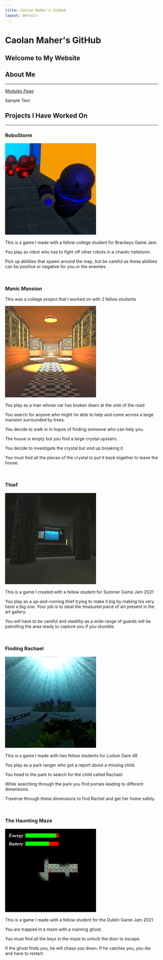```yaml
---
title: Caolan Maher's GitHub
layout: default
---
```


# Caolan Maher's GitHub

<link href="style.css" rel="stylesheet">

## Welcome to My Website

<h2 class="center_heading">About Me</h2>

<hr>

<a href="modules.html">Modules Page</a>

<p>Sample Text</p>

<h2 class="center_heading">Projects I Have Worked On</h2>

<hr>

### RoboStorm
<img class="float_right_project_image" src="images/RoboStorm.png" alt="RoboStorm" width="300" height="300" />

<p>This is a game I made with a fellow college student for Brackeys Game Jam.</p>
<p>You play as robot who has to fight off other robots in a chaotic hellstorm.</p>
<p>Pick up abilities that spawn around the map, but be careful as these abilities can be positive or negative for you or the enemies.</p>

<br class="text_space">

### Manic Mansion

<p>This was a college project that I worked on with 2 fellow students</p>
<img class="float_right_project_image" src="images/ManicMansion.png" alt="Manic Mansion" width="300" height="300" />
<p>You play as a man whose car has broken down at the side of the road</p>
<p>You search for anyone who might he able to help and come across a large mansion surrounded by trees.</p>
<p>You decide to walk in in hopes of finding someone who can help you.</p>
<p>The house is empty but you find a large crystal upstairs.</p>
<p>You decide to investigate the crystal but end up breaking it.</p>
<p>You must find all the pieces of the crystal to put it back together to leave the house.</p>

<br class="text_space">

### Thief

<img class="float_right_project_image" src="images/Thief.png" alt="Thief" width="300" width="300" />
<p>This is a game I created with a fellow student for Summer Game Jam 2021</p>
<p>You play as a up-and-coming thief trying to make it big by making his very heist a big one. Your job is to steal the treasured piece of art present in the art gallery.</p>
<p>You will have to be careful and stealthy as a wide range of guards will be patrolling the area ready to capture you if you stumble.</p>

<br class="text_space">

### Finding Rachael

<img class="float_right_project_image" src="images/FindingRachael.png" alt="Thief" width="300" width="300" />
<p>This is a game I made with two fellow students for Ludum Dare 48</p>
<p>You play as a park ranger who got a report about a missing child.</p>
<p>You head to the park to search for the child called Rachael.</p>
<p>While searching through the park you find portals leading to different dimensions.</p>
<p>Traverse through these dimensions to find Rachel and get her home safely.</p>

<br class="text_space">

### The Haunting Maze

<img class="float_right_project_image" src="images/HauntingMaze.png" alt="Thief" width="300" width="300" />
<p>This is a game I made with a fellow student for the Dublin Game Jam 2021
<p>You are trapped in a maze with a roaming ghost.</p>
<p>You must find all the keys in the maze to unlock the door to escape.</p>
<p>If the ghost finds you, he will chase you down. If he catches you, you die and have to restart.</p>
